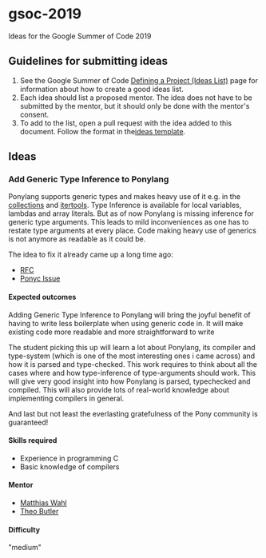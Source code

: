 # gsoc-2019
Ideas for the Google Summer of Code 2019

## Guidelines for submitting ideas

1. See the Google Summer of Code [Defining a Project (Ideas List)](https://google.github.io/gsocguides/mentor/defining-a-project-ideas-list) page for information about how to create a good ideas list.
2. Each idea should list a proposed mentor. The idea does not have to be submitted by the mentor, but it should only be done with the mentor's consent.
3. To add to the list, open a pull request with the idea added to this document. Follow the format in the[ideas template](ideas-template.md).

## Ideas


### Add Generic Type Inference to Ponylang

Ponylang supports generic types and makes heavy use of it e.g. in the [collections](https://stdlib.ponylang.io/collections--index) and [itertools](https://stdlib.ponylang.io/itertools--index).
Type Inference is available for local variables, lambdas and array literals. But as of now Ponylang is missing inference for generic type arguments.
This leads to mild inconveniences as one has to restate type arguments at every place. Code making heavy use of generics is not anymore as readable as it could be.

The idea to fix it already came up a long time ago:

- [RFC](https://github.com/ponylang/rfcs/blob/mod-operator/text/0010-generic-type-inference.md)
- [Ponyc Issue](https://github.com/ponylang/ponyc/issues/1184)

#### Expected outcomes

Adding Generic Type Inference to Ponylang will bring the joyful benefit of having to write less boilerplate when using generic code in.
It will make existing code more readable and more straightforward to write 

The student picking this up will learn a lot about Ponylang, its compiler and type-system (which is one of the most interesting ones i came across) and how it is parsed and type-checked. This work requires to
think about all the cases where and how type-inference of type-arguments should work. This will give very good insight into how Ponylang is parsed, typechecked and compiled.
This will also provide lots of real-world knowledge about implementing compilers in general.

And last but not least the everlasting gratefulness of the Pony community is guaranteed!

#### Skills required

- Experience in programming C
- Basic knowledge of compilers

#### Mentor

- [Matthias Wahl](https://github.com/mfelsche)
- [Theo Butler](https://github.com/Theodus)

#### Difficulty

"medium"
